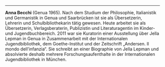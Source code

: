 ---

**Anna Becchi** (Genua 1965). Nach dem Studium der Philosophie, Italianistik und Germanistik in Genua und Saarbrücken ist sie als Übersetzerin, Lehrerin und Schulbibliothekarin tätig gewesen. Heute arbeitet sie als Übersetzerin, Verlagsberaterin, Publizistin und Literaturagentin im Kinder- und Jugendbuchbereich. 2011 war sie Kuratorin einer Ausstellung über Jella Lepman in Genua in Zusammenarbeit mit der Internationalen Jugendbibliothek, dem Goethe-Institut und der Zeitschrift „Andersen. Il mondo dell’infanzia“. Sie schreibt an einer Biographie von Jella Lepman und absolvierte deshalb mehrere Forschungsaufenthalte in der Internationalen Jugendbibliothek in München. 